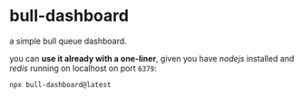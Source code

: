 # bull-dashboard

a simple bull queue dashboard.

you can **use it already with a one-liner**, given you have *nodejs* installed and *redis* running on localhost on port `6379`:

```
npx bull-dashboard@latest
```